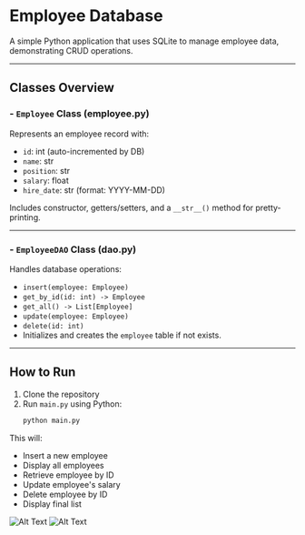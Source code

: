 # Employee Database

A simple Python application that uses SQLite to manage employee data, demonstrating CRUD operations.

---

##  Classes Overview

### - `Employee` Class (employee.py)

Represents an employee record with:

- `id`: int (auto-incremented by DB)
- `name`: str
- `position`: str
- `salary`: float
- `hire_date`: str (format: YYYY-MM-DD)

Includes constructor, getters/setters, and a `__str__()` method for pretty-printing.

---

### - `EmployeeDAO` Class (dao.py)

Handles database operations:

- `insert(employee: Employee)`
- `get_by_id(id: int) -> Employee`
- `get_all() -> List[Employee]`
- `update(employee: Employee)`
- `delete(id: int)`
- Initializes and creates the `employee` table if not exists.

---

## How to Run
1. Clone the repository
2. Run `main.py` using Python:
   ```bash
   python main.py

This will:
- Insert a new employee
- Display all employees
- Retrieve employee by ID
- Update employee's salary
- Delete employee by ID
- Display final list

![Alt Text](https://github.com/vhenewer/Employee-Database/blob/main/Снимок%20экрана%202025-04-10%20в%2001.03.42.png)
![Alt Text](https://github.com/vhenewer/Employee-Database/blob/main/Снимок%20экрана%202025-04-10%20в%2014.24.28.png)

